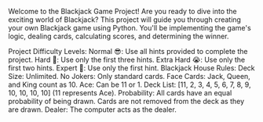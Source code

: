 Welcome to the Blackjack Game Project!
Are you ready to dive into the exciting world of Blackjack? This project will guide you through creating your own Blackjack game using Python. You'll be implementing the game's logic, dealing cards, calculating scores, and determining the winner.

Project Difficulty Levels:
Normal 😎: Use all hints provided to complete the project.
Hard 🤔: Use only the first three hints.
Extra Hard 😭: Use only the first two hints.
Expert 🤯: Use only the first hint.
Blackjack House Rules:
Deck Size: Unlimited.
No Jokers: Only standard cards.
Face Cards: Jack, Queen, and King count as 10.
Ace: Can be 11 or 1.
Deck List: [11, 2, 3, 4, 5, 6, 7, 8, 9, 10, 10, 10, 10] (11 represents Ace).
Probability: All cards have an equal probability of being drawn.
Cards are not removed from the deck as they are drawn.
Dealer: The computer acts as the dealer.

